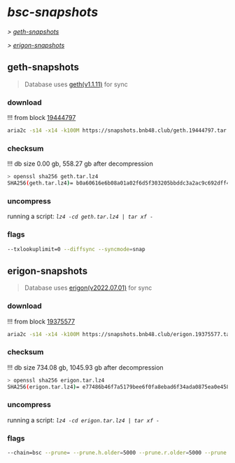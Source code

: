 # *bsc-snapshots*


*\> [geth-snapshots](#geth-snapshots)*

*\> [erigon-snapshots](#erigon-snapshots)*


## geth-snapshots


> Database uses [geth(v1.1.11)](https://github.com/bnb-chain/bsc/releases/tag/v1.1.11) for sync


### download

<!-- begin_geth -->

!!! from block [19444797](https://bscscan.com/block/19444797)
```bash
aria2c -s14 -x14 -k100M https://snapshots.bnb48.club/geth.19444797.tar.lz4 -o geth.tar.lz4
```


### checksum


!!! db size 0.00 gb, 558.27 gb after decompression
```bash
> openssl sha256 geth.tar.lz4
SHA256(geth.tar.lz4)= b0a60616e6b08a01a02f6d5f303205bbddc3a2ac9c692dff4ba6bbe396ee5b42
```

<!-- end_geth -->

### uncompress


running a script: _`lz4 -cd geth.tar.lz4 | tar xf -`_


### flags


```bash
--txlookuplimit=0 --diffsync --syncmode=snap
```


## erigon-snapshots


> Database uses [erigon(v2022.07.01)](https://github.com/ledgerwatch/erigon/releases/tag/v2022.07.01) for sync


### download

<!-- begin_erigon -->

!!! from block [19375577](https://bscscan.com/block/19375577)
```bash
aria2c -s14 -x14 -k100M https://snapshots.bnb48.club/erigon.19375577.tar.lz4 -o erigon.tar.lz4
```


### checksum


!!! db size 734.08 gb, 1045.93 gb after decompression
```bash
> openssl sha256 erigon.tar.lz4
SHA256(erigon.tar.lz4)= e77486b46f7a5179bee6f0fa8ebad6f34ada0875ea0e458764ece8ec4947f1b8
```

<!-- end_erigon -->

### uncompress


running a script: _`lz4 -cd erigon.tar.lz4 | tar xf -`_


### flags


```bash
--chain=bsc --prune= --prune.h.older=5000 --prune.r.older=5000 --prune.t.older=5000 --prune.c.older=5000 --db.pagesize=16k
```

